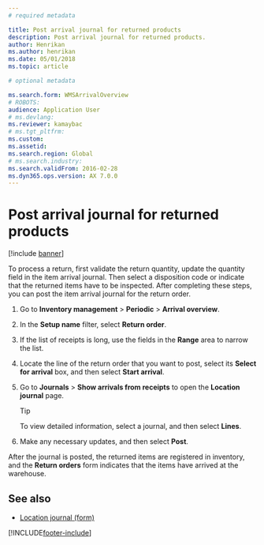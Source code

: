 ```yaml
---
# required metadata

title: Post arrival journal for returned products 
description: Post arrival journal for returned products.
author: Henrikan
ms.author: henrikan
ms.date: 05/01/2018
ms.topic: article

# optional metadata

ms.search.form: WMSArrivalOverview
# ROBOTS: 
audience: Application User
# ms.devlang: 
ms.reviewer: kamaybac
# ms.tgt_pltfrm: 
ms.custom: 
ms.assetid: 
ms.search.region: Global
# ms.search.industry: 
ms.search.validFrom: 2016-02-28
ms.dyn365.ops.version: AX 7.0.0
---
```



# Post arrival journal for returned products

[!include [banner](../includes/banner.md)]

To process a return, first validate the return quantity, update the quantity field in the item arrival journal. Then select a disposition code or indicate that the returned items have to be inspected. After completing these steps, you can post the item arrival journal for the return order.

1. Go to **Inventory management** \> **Periodic** \> **Arrival overview**.

1. In the **Setup name** filter, select **Return order**.

1. If the list of receipts is long, use the fields in the **Range** area to narrow the list.

1. Locate the line of the return order that you want to post, select its **Select for arrival** box, and then select **Start arrival**.

1. Go to **Journals** \> **Show arrivals from receipts** to open the **Location journal** page.

    > [!TIP]
    > To view detailed information, select a journal, and then select **Lines**.

1. Make any necessary updates, and then select **Post**.

After the journal is posted, the returned items are registered in inventory, and the **Return orders** form indicates that the items have arrived at the warehouse.

## See also

- [Location journal (form)](https://technet.microsoft.com/library/aa584822\(v=ax.60\))

[!INCLUDE[footer-include](../../includes/footer-banner.md)]